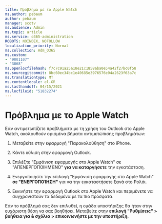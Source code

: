 ```yaml
---
title: Πρόβλημα με το Apple Watch
ms.author: pebaum
author: pebaum
manager: scotv
ms.audience: Admin
ms.topic: article
ms.service: o365-administration
ROBOTS: NOINDEX, NOFOLLOW
localization_priority: Normal
ms.collection: Adm_O365
ms.custom:
- "9001107"
- "3068"
ms.openlocfilehash: f7c7c91a25a18e21c1858aba0e54a42f27bc0f58
ms.sourcegitcommit: 8bc60ec34bc1e40685e3976576e04a2623f63a7c
ms.translationtype: MT
ms.contentlocale: el-GR
ms.lasthandoff: 04/15/2021
ms.locfileid: "51832274"
---
```

# <a name="trouble-with-the-apple-watch"></a>Πρόβλημα με το Apple Watch

Εάν αντιμετωπίζετε προβλήματα με τη χρήση του Outlook στο Apple Watch, ακολουθούν ορισμένα βήματα αντιμετώπισης προβλημάτων: 

1. Μεταβείτε στην εφαρμογή "Παρακολούθηση" στο iPhone.

2. Κάντε κύλιση στην εφαρμογή Outlook.

3. Επιλέξτε "Εμφάνιση εφαρμογής στο Apple Watch" σε "ΑΠΕΝΕΡΓΟΠΟΙΗΜΈΝΟ" **για να καταργήσετε** την εγκατάσταση.

4. Ενεργοποιήστε την επιλογή "Εμφάνιση εφαρμογής στο Apple Watch" **σε "ΕΝΕΡΓΟΠΟΊΗΣΗ"** για να την εγκαταστήσετε ξανά στο Ρολόι.

5. Εκκινήστε την εφαρμογή Outlook στο Apple Watch και περιμένετε να συγχρονιστούν τα δεδομένα με τα πιο πρόσφατα. 

Εάν το πρόβλημά σας δεν επιλυθεί, η ομάδα υποστήριξης θα ήταν στην ευχάριστη θέση να σας βοηθήσει. Μεταβείτε στην **επιλογή "Ρυθμίσεις" > βοήθεια για & σχόλια > επικοινωνήστε με την υποστήριξη.** 